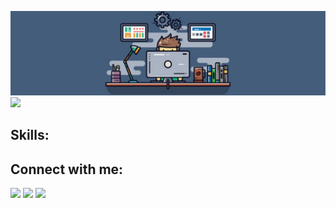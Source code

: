 ![Header](https://github.com/JIboJIb/JIboJIb/blob/main/Assets/header.jpg)
![](https://komarev.com/ghpvc/?username=JIboJIb)

## Skills:

## Connect with me:
<p align="left">

<a href = "https://www.linkedin.com/in/vlad-hladkyi/"><img src="https://img.icons8.com/color/48/000000/linkedin-circled--v2.png"/></a>
<a href="mailto:hladkyi.vlados@gmail.com?subject=Job Offer&body=Thanks for choosing me"><img src="https://img.icons8.com/fluency/48/000000/circled-envelope.png"/></a>
<a href= "https://t.me/JIboJIb"><img src="https://img.icons8.com/fluency/48/000000/telegram-app.png"/></a>

